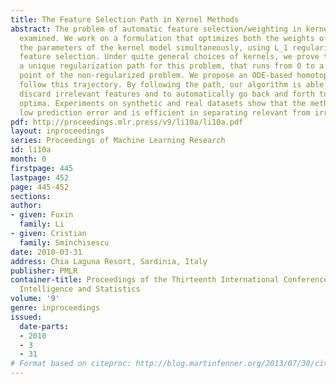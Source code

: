 ```yaml
---
title: The Feature Selection Path in Kernel Methods
abstract: The problem of automatic feature selection/weighting in kernel methods is
  examined. We work on a formulation that optimizes both the weights of features and
  the parameters of the kernel model simultaneously, using L_1 regularization for
  feature selection. Under quite general choices of kernels, we prove that there exists
  a unique regularization path for this problem, that runs from 0 to a stationary
  point of the non-regularized problem. We propose an ODE-based homotopy method to
  follow this trajectory. By following the path, our algorithm is able to automatically
  discard irrelevant features and to automatically go back and forth to avoid local
  optima. Experiments on synthetic and real datasets show that the method achieves
  low prediction error and is efficient in separating relevant from irrelevant features.
pdf: http://proceedings.mlr.press/v9/li10a/li10a.pdf
layout: inproceedings
series: Proceedings of Machine Learning Research
id: li10a
month: 0
firstpage: 445
lastpage: 452
page: 445-452
sections: 
author:
- given: Fuxin
  family: Li
- given: Cristian
  family: Sminchisescu
date: 2010-03-31
address: Chia Laguna Resort, Sardinia, Italy
publisher: PMLR
container-title: Proceedings of the Thirteenth International Conference on Artificial
  Intelligence and Statistics
volume: '9'
genre: inproceedings
issued:
  date-parts:
  - 2010
  - 3
  - 31
# Format based on citeproc: http://blog.martinfenner.org/2013/07/30/citeproc-yaml-for-bibliographies/
---
```

